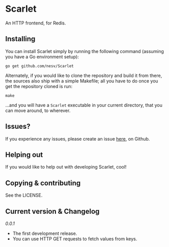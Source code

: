 Scarlet
=======

An HTTP frontend, for Redis.

Installing
----------

You can install Scarlet simply by running the following command (assuming you
have a Go environment setup):

    go get github.com/nesv/Scarlet
	
Alternately, if you would like to clone the repository and build it from there,
the sources also ship with a simple Makefile; all you have to do once you get
the repository cloned is run:

    make
	
...and you will have a `Scarlet` executable in your current directory, that you
can move around, to wherever.
	
Issues?
-------

If you experience any issues, please create an issue [here](https://github.com/nesv/Scarlet/issues),
on Github.

Helping out
-----------

If you would like to help out with developing Scarlet, cool!


Copying & contributing
----------------------

See the LICENSE.

Current version & Changelog
---------------------------

*0.0.1*
*	The first development release.
*	You can use HTTP GET requests to fetch values from keys.
